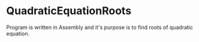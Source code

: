 # QuadraticEquationRoots
Program is written in Assembly and it's purpose is to find roots of quadratic equation.

